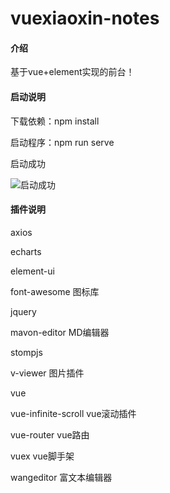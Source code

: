 # vuexiaoxin-notes

#### 介绍
基于vue+element实现的前台！

#### 启动说明

下载依赖：npm install

启动程序：npm run serve

启动成功

![启动成功](https://images.gitee.com/uploads/images/2021/0128/124026_498a2a2c_5361042.png "屏幕截图.png")

#### 插件说明
axios  

echarts 

element-ui 

font-awesome 图标库

jquery 

mavon-editor MD编辑器

stompjs

v-viewer 图片插件

vue

vue-infinite-scroll vue滚动插件

vue-router vue路由

vuex vue脚手架

wangeditor 富文本编辑器

